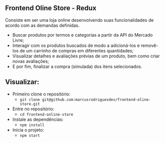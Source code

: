 ## Frontend Oline Store - Redux

Consiste em ser uma loja online desenvolvendo suas funcionalidades de acordo com as demandas definidas.

- Buscar produtos por termos e categorias a partir da API do Mercado Livre;
- Interagir com os produtos buscados de modo a adicioná-los e removê-los de um carrinho de compras em diferentes quantidades;
- Visualizar detalhes e avaliações prévias de um produto, bem como criar novas avaliações;
- E por fim, finalizar a compra (simulada) dos itens selecionados.


## Visualizar:
 - Primeiro clone o repositório:
    - ``` git clone git@github.com:marcusrodriguesdev/frontend-oline-store.git ```
 - Entre no repositório: 
    - ``` cd frontend-online-store ```
 - Instale as dependências:
    - ``` npm install ```
 - Inicia o projeto:
    - ``` npm start ```